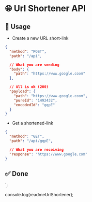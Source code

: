 # 🌐 Url Shortener API

## 🚀 Usage

- Create a new URL short-link

```json
{
  "method": "POST",
  "path": "/api",

  // What you are sending
  "body": {
    "path": "https://www.google.coom"
  },

  // All is ok (200)
  "payload": {
    "path": "https://www.google.coom",
    "pureId": "1492432",
    "encodedId": "gqpE"
  }
}
```

- Get a shortened-link

```json
{
  "method": "GET",
  "path": "/api/gqpE",

  // What you are receiving
  "response": "https://www.google.com"
}
```

## ✅ Done
`;

console.log(readmeUrlShortener);
